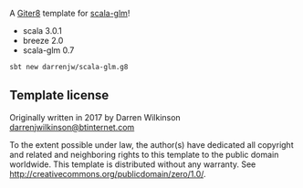 A [Giter8](http://www.foundweekends.org/giter8/) template for [scala-glm](https://github.com/darrenjw/scala-glm)!

* scala 3.0.1
* breeze 2.0
* scala-glm 0.7

```bash
sbt new darrenjw/scala-glm.g8
```

Template license
----------------
Originally written in 2017 by Darren Wilkinson darrenjwilkinson@btinternet.com

To the extent possible under law, the author(s) have dedicated all copyright and related
and neighboring rights to this template to the public domain worldwide.
This template is distributed without any warranty. See <http://creativecommons.org/publicdomain/zero/1.0/>.

[g8]: http://www.foundweekends.org/giter8/
